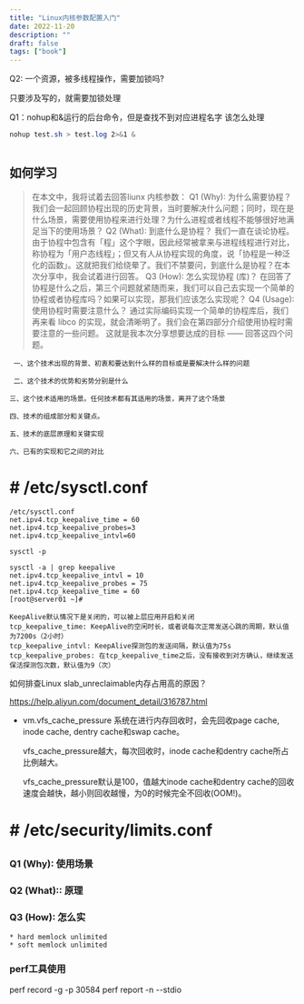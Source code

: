 ```yaml
---
title: "Linux内核参数配置入门"
date: 2022-11-20
description: ""
draft: false
tags: ["book"]
---
```






Q2: 一个资源，被多线程操作，需要加锁吗?


  只要涉及写的，就需要加锁处理


Q1：nohup和&运行的后台命令，但是查找不到对应进程名字 该怎么处理

```css
nohup test.sh > test.log 2>&1 & 



```



## 如何学习

> 在本文中，我将试着去回答liunx 内核参数：
> Q1 (Why): 为什么需要协程？
> 我们会一起回顾协程出现的历史背景，当时要解决什么问题；同时，现在是什么场景，需要使用协程来进行处理？为什么进程或者线程不能够很好地满足当下的使用场景？
> Q2 (What): 到底什么是协程？
> 我们一直在谈论协程。由于协程中包含有「程」这个字眼，因此经常被拿来与进程线程进行对比，称协程为「用户态线程」；但又有人从协程实现的角度，说「协程是一种泛化的函数」。这就把我们给绕晕了。我们不禁要问，到底什么是协程？在本次分享中，我会试着进行回答。
> Q3 (How): 怎么实现协程 (库)？
> 在回答了协程是什么之后，第三个问题就紧随而来，我们可以自己去实现一个简单的协程或者协程库吗？如果可以实现，那我们应该怎么实现呢？
> Q4 (Usage): 使用协程时需要注意什么？
> 通过实际编码实现一个简单的协程库后，我们再来看 libco 的实现，就会清晰明了。我们会在第四部分介绍使用协程时需要注意的一些问题。
> 这就是我本次分享想要达成的目标 —— 回答这四个问题。

~~~
 一、这个技术出现的背景、初衷和要达到什么样的目标或是要解决什么样的问题 

 二、这个技术的优势和劣势分别是什么 

三、这个技术适用的场景。任何技术都有其适用的场景，离开了这个场景

四、技术的组成部分和关键点。

五、技术的底层原理和关键实现

六、已有的实现和它之间的对比
~~~





# # /etc/sysctl.conf





~~~
/etc/sysctl.conf
net.ipv4.tcp_keepalive_time = 60 
net.ipv4.tcp_keepalive_probes=3 
net.ipv4.tcp_keepalive_intvl=60

sysctl -p 

sysctl -a | grep keepalive
net.ipv4.tcp_keepalive_intvl = 10
net.ipv4.tcp_keepalive_probes = 75
net.ipv4.tcp_keepalive_time = 60
[root@server01 ~]#

KeepAlive默认情况下是关闭的，可以被上层应用开启和关闭
tcp_keepalive_time: KeepAlive的空闲时长，或者说每次正常发送心跳的周期，默认值为7200s（2小时）
tcp_keepalive_intvl: KeepAlive探测包的发送间隔，默认值为75s
tcp_keepalive_probes: 在tcp_keepalive_time之后，没有接收到对方确认，继续发送保活探测包次数，默认值为9（次）

~~~



如何排查Linux slab_unreclaimable内存占用高的原因？

https://help.aliyun.com/document_detail/316787.html



- vm.vfs_cache_pressure
  系统在进行内存回收时，会先回收page cache, inode cache, dentry cache和swap cache。

  vfs_cache_pressure越大，每次回收时，inode cache和dentry cache所占比例越大。

  vfs_cache_pressure默认是100，值越大inode cache和dentry cache的回收速度会越快，越小则回收越慢，为0的时候完全不回收(OOM!)。



# # /etc/security/limits.conf

## 

### Q1 (Why): 使用场景

### Q2 (What):: 原理

### Q3 (How): 怎么实

~~~
* hard memlock unlimited
* soft memlock unlimited
~~~







### perf工具使用



perf record   -g -p 30584
perf report -n --stdio

























